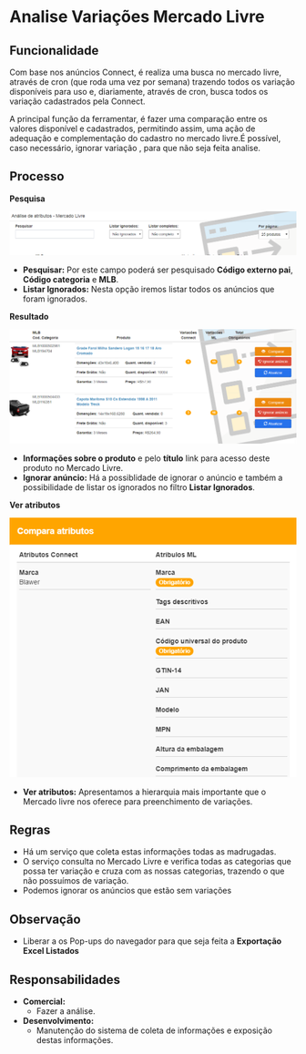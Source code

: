 # Analise Variações Mercado Livre



## Funcionalidade

Com base nos anúncios Connect, é realiza uma busca no mercado livre, através de cron \(que roda uma vez por semana\) trazendo todos os variação disponíveis para uso e, diariamente, através de cron, busca todos os variação cadastrados pela Connect.

A principal função da ferramentar, é fazer uma comparação entre os valores disponível e cadastrados, permitindo assim, uma ação de adequação e complementação do cadastro no mercado livre.É possível, caso necessário, ignorar variação , para que não seja feita analise.

## Processo

**Pesquisa**

![](../../.gitbook/assets/image%20%286%29.png)

* **Pesquisar:** Por este campo poderá ser pesquisado **Código externo pai**, **Código categoria** e **MLB**.
* **Listar Ignorados:** Nesta opção iremos listar todos os anúncios que foram ignorados.

**Resultado**

![](../../.gitbook/assets/image%20%2819%29.png)

* **Informações sobre o produto** e pelo **título** link para acesso deste produto no Mercado Livre.
* **Ignorar anúncio:** Há a possiblidade de ignorar o anúncio e também a possibilidade de listar os ignorados no filtro **Listar Ignorados**.

**Ver atributos**

![](../../.gitbook/assets/image%20%285%29.png)

* **Ver atributos:** Apresentamos a hierarquia mais importante que o Mercado livre nos oferece para preenchimento de variações.

## Regras

* Há um serviço que coleta estas informações todas as madrugadas.
* O serviço consulta no Mercado Livre e verifica todas as categorias que possa ter variação e cruza com as nossas categorias, trazendo o que não possuímos de variação.
* Podemos ignorar os anúncios que estão sem variações

## Observação

* Liberar a os Pop-ups do navegador para que seja feita a **Exportação Excel Listados**

## Responsabilidades

* **Comercial:**
  * Fazer a análise.
* **Desenvolvimento:**
  * Manutenção do sistema de coleta de informações e exposição destas informações.

